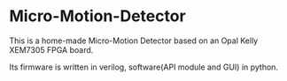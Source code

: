 # Micro-Motion-Detector

This is a home-made Micro-Motion Detector based on an Opal Kelly XEM7305 FPGA board.

Its firmware is written in verilog, software(API module and GUI) in python.
